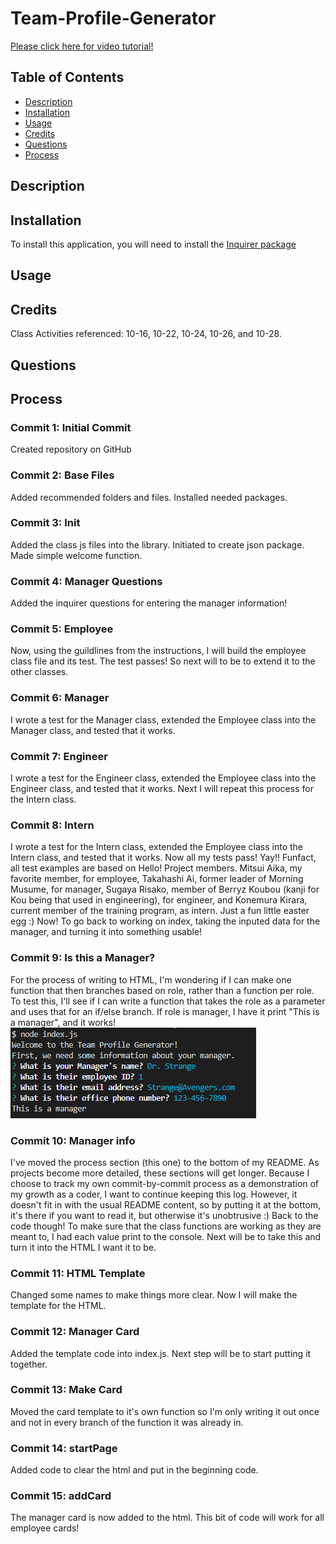 # Team-Profile-Generator

[Please click here for video tutorial!]()

## Table of Contents

* [Description](#description)
* [Installation](#installation)
* [Usage](#usage)
* [Credits](#credits)
* [Questions](#questions)
* [Process](#process)

## Description 

## Installation 

To install this application, you will need to install the [Inquirer package](https://www.npmjs.com/package/inquirer)

## Usage

## Credits
Class Activities referenced: 10-16, 10-22, 10-24, 10-26, and 10-28.

## Questions

## Process

### Commit 1: Initial Commit
Created repository on GitHub

### Commit 2: Base Files
Added recommended folders and files. Installed needed packages.

### Commit 3: Init
Added the class js files into the library. Initiated to create json package. Made simple welcome function. 

### Commit 4: Manager Questions
Added the inquirer questions for entering the manager information!

### Commit 5: Employee
Now, using the guildlines from the instructions, I will build the employee class file and its test. The test passes! So next will to be to extend it to the other classes. 

### Commit 6: Manager
I wrote a test for the Manager class, extended the Employee class into the Manager class, and tested that it works. 

### Commit 7: Engineer
I wrote a test for the Engineer class, extended the Employee class into the Engineer class, and tested that it works. Next I will repeat this process for the Intern class. 

### Commit 8: Intern
I wrote a test for the Intern class, extended the Employee class into the Intern class, and tested that it works. Now all my tests pass! Yay!! Funfact, all test examples are based on Hello! Project members. Mitsui Aika, my favorite member, for employee, Takahashi Ai, former leader of Morning Musume, for manager, Sugaya Risako, member of Berryz Koubou (kanji for Kou being that used in engineering), for engineer, and Konemura Kirara, current member of the training program, as intern. Just a fun little easter egg :) Now! To go back to working on index, taking the inputed data for the manager, and turning it into something usable! 

### Commit 9: Is this a Manager?
For the process of writing to HTML, I'm wondering if I can make one function that then branches based on role, rather than a function per role. To test this, I'll see if I can write a function that takes the role as a parameter and uses that for an if/else branch. If role is manager, I have it print "This is a manager", and it works!
![image of a sample entry returning 'This is a manager'](https://github.com/Kayn-Pleiades/Team-Profile-Generator/blob/main/assets/img/isthisamanager.PNG)

### Commit 10: Manager info
I've moved the process section (this one) to the bottom of my README. As projects become more detailed, these sections will get longer. Because I choose to track my own commit-by-commit process as a demonstration of my growth as a coder, I want to continue keeping this log. However, it doesn't fit in with the usual README content, so by putting it at the bottom, it's there if you want to read it, but otherwise it's unobtrusive :) Back to the code though! To make sure that the class functions are working as they are meant to, I had each value print to the console. Next will be to take this and turn it into the HTML I want it to be.

### Commit 11: HTML Template
Changed some names to make things more clear. Now I will make the template for the HTML. 

### Commit 12: Manager Card 
Added the template code into index.js. Next step will be to start putting it together. 

### Commit 13: Make Card
Moved the card template to it's own function so I'm only writing it out once and not in every branch of the function it was already in.

### Commit 14: startPage
Added code to clear the html and put in the beginning code.

### Commit 15: addCard
The manager card is now added to the html. This bit of code will work for all employee cards!